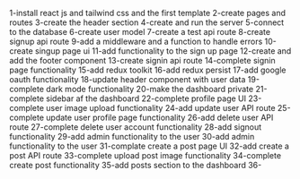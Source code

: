 1-install react js and tailwind css and the first template
2-create pages and routes
3-create the header section
4-create and run the server
5-connect to the database
6-create user model
7-create a test api route
8-create signup api route
9-add a middleware and a function to handle errors
10-create singup page ui
11-add functionality to the sign up page
12-create and add the footer component
13-create signin api route
14-complete signin page functionality
15-add redux toolkit
16-add redux persist
17-add google oauth functionality
18-update header component with user data
19-complete dark mode functionality
20-make the dashboard private
21-complete sidebar af the dashboard
22-complete profile page UI
23-complete user image upload functionality
24-add update user API route
25-complete update user profile page functionality
26-add delete user API route
27-complete delete user account functionality
28-add signout functionality
29-add admin functionality to the user
30-add admin functionality to the user
31-complate create a post page UI
32-add create a post API route
33-complete upload post image functionality
34-complete create post functionality
35-add posts section to the dashboard
36-
